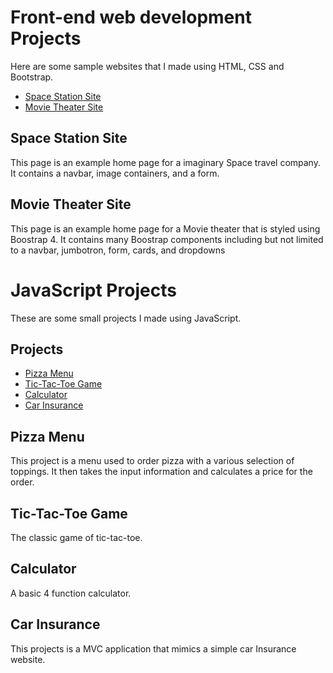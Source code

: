 # Front-end web development Projects

Here are some sample websites that I made using HTML, CSS and Bootstrap.

* [Space Station Site](https://github.com/mrmuratinan/MyRepository/tree/main/HTML-CSS-Projects/the-space-station-site)
* [Movie Theater Site](https://github.com/mrmuratinan/MyRepository/tree/main/HTML-CSS-Projects/movie-theater-site)

## Space Station Site
This page is an example home page for a imaginary Space travel company. It contains a navbar, image containers, and a form.

## Movie Theater Site
This page is an example home page for a Movie theater that is styled using Boostrap 4. It
contains many Boostrap components including but not limited to a navbar, jumbotron, form, cards, and dropdowns

# JavaScript Projects

These are some small projects I made using JavaScript.

## Projects

* [Pizza Menu](https://github.com/mrmuratinan/MyRepository/tree/main/JavaScript-Projects/Pizza_Project)
* [Tic-Tac-Toe Game](https://github.com/mrmuratinan/MyRepository/tree/main/JavaScript-Projects/TicTacToe)
* [Calculator](https://github.com/mrmuratinan/MyRepository/tree/main/JavaScript-Projects/Calculator)
* [Car Insurance](https://github.com/mrmuratinan/CarInsurance)

## Pizza Menu
This project is a menu used to order pizza with a various selection of toppings. It then takes the input information and calculates a price for the order.

## Tic-Tac-Toe Game
The classic game of tic-tac-toe.

## Calculator
A basic 4 function calculator.

## Car Insurance
This projects is a MVC application that mimics a simple car Insurance website.
